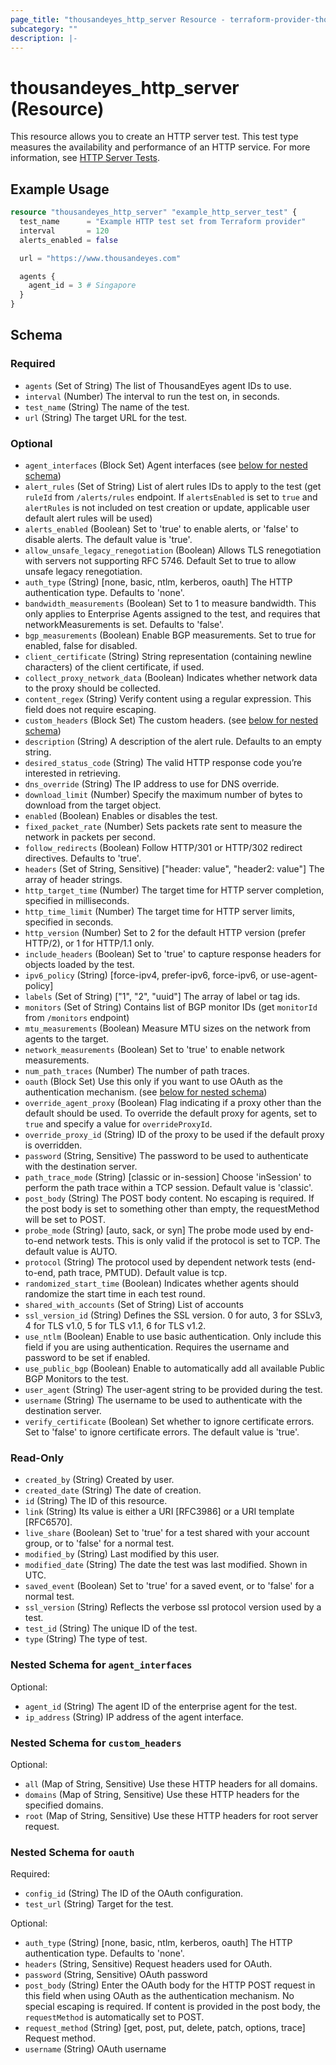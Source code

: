 ```yaml
---
page_title: "thousandeyes_http_server Resource - terraform-provider-thousandeyes"
subcategory: ""
description: |-
---
```


# thousandeyes_http_server (Resource)

This resource allows you to create an HTTP server test. This test type measures the availability and performance of an HTTP service. For more information, see [HTTP Server Tests](https://docs.thousandeyes.com/product-documentation/internet-and-wan-monitoring/tests#http-server-test).

## Example Usage

```terraform
resource "thousandeyes_http_server" "example_http_server_test" {
  test_name      = "Example HTTP test set from Terraform provider"
  interval       = 120
  alerts_enabled = false

  url = "https://www.thousandeyes.com"

  agents {
    agent_id = 3 # Singapore
  }
}
```

<!-- schema generated by tfplugindocs -->
## Schema

### Required

- `agents` (Set of String) The list of ThousandEyes agent IDs to use.
- `interval` (Number) The interval to run the test on, in seconds.
- `test_name` (String) The name of the test.
- `url` (String) The target URL for the test.

### Optional

- `agent_interfaces` (Block Set) Agent interfaces (see [below for nested schema](#nestedblock--agent_interfaces))
- `alert_rules` (Set of String) List of alert rules IDs to apply to the test (get `ruleId` from `/alerts/rules` endpoint. If `alertsEnabled` is set to `true` and `alertRules` is not included on test creation or update, applicable user default alert rules will be used)
- `alerts_enabled` (Boolean) Set to 'true' to enable alerts, or 'false' to disable alerts. The default value is 'true'.
- `allow_unsafe_legacy_renegotiation` (Boolean) Allows TLS renegotiation with servers not supporting RFC 5746. Default Set to true to allow unsafe legacy renegotiation.
- `auth_type` (String) [none, basic, ntlm, kerberos, oauth] The HTTP authentication type. Defaults to 'none'.
- `bandwidth_measurements` (Boolean) Set to 1 to measure bandwidth. This only applies to Enterprise Agents assigned to the test, and requires that networkMeasurements is set. Defaults to 'false'.
- `bgp_measurements` (Boolean) Enable BGP measurements. Set to true for enabled, false for disabled.
- `client_certificate` (String) String representation (containing newline characters) of the client certificate, if used.
- `collect_proxy_network_data` (Boolean) Indicates whether network data to the proxy should be collected.
- `content_regex` (String) Verify content using a regular expression. This field does not require escaping.
- `custom_headers` (Block Set) The custom headers. (see [below for nested schema](#nestedblock--custom_headers))
- `description` (String) A description of the alert rule. Defaults to an empty string.
- `desired_status_code` (String) The valid HTTP response code you’re interested in retrieving.
- `dns_override` (String) The IP address to use for DNS override.
- `download_limit` (Number) Specify the maximum number of bytes to download from the target object.
- `enabled` (Boolean) Enables or disables the test.
- `fixed_packet_rate` (Number) Sets packets rate sent to measure the network in packets per second.
- `follow_redirects` (Boolean) Follow HTTP/301 or HTTP/302 redirect directives. Defaults to 'true'.
- `headers` (Set of String, Sensitive) ["header: value", "header2: value"] The array of header strings.
- `http_target_time` (Number) The target time for HTTP server completion, specified in milliseconds.
- `http_time_limit` (Number) The target time for HTTP server limits, specified in seconds.
- `http_version` (Number) Set to 2 for the default HTTP version (prefer HTTP/2), or 1 for HTTP/1.1 only.
- `include_headers` (Boolean) Set to 'true' to capture response headers for objects loaded by the test.
- `ipv6_policy` (String) [force-ipv4, prefer-ipv6, force-ipv6, or use-agent-policy]
- `labels` (Set of String) ["1", "2", "uuid"] The array of label or tag ids.
- `monitors` (Set of String) Contains list of BGP monitor IDs (get `monitorId` from `/monitors` endpoint)
- `mtu_measurements` (Boolean) Measure MTU sizes on the network from agents to the target.
- `network_measurements` (Boolean) Set to 'true' to enable network measurements.
- `num_path_traces` (Number) The number of path traces.
- `oauth` (Block Set) Use this only if you want to use OAuth as the authentication mechanism. (see [below for nested schema](#nestedblock--oauth))
- `override_agent_proxy` (Boolean) Flag indicating if a proxy other than the default should be used. To override the default proxy for agents, set to `true` and specify a value for `overrideProxyId`.
- `override_proxy_id` (String) ID of the proxy to be used if the default proxy is overridden.
- `password` (String, Sensitive) The password to be used to authenticate with the destination server.
- `path_trace_mode` (String) [classic or in-session] Choose 'inSession' to perform the path trace within a TCP session. Default value is 'classic'.
- `post_body` (String) The POST body content. No escaping is required. If the post body is set to something other than empty, the requestMethod will be set to POST.
- `probe_mode` (String) [auto, sack, or syn] The probe mode used by end-to-end network tests. This is only valid if the protocol is set to TCP. The default value is AUTO.
- `protocol` (String) The protocol used by dependent network tests (end-to-end, path trace, PMTUD). Default value is tcp.
- `randomized_start_time` (Boolean) Indicates whether agents should randomize the start time in each test round.
- `shared_with_accounts` (Set of String) List of accounts
- `ssl_version_id` (String) Defines the SSL version. 0 for auto, 3 for SSLv3, 4 for TLS v1.0, 5 for TLS v1.1, 6 for TLS v1.2.
- `use_ntlm` (Boolean) Enable to use basic authentication. Only include this field if you are using authentication. Requires the username and password to be set if enabled.
- `use_public_bgp` (Boolean) Enable to automatically add all available Public BGP Monitors to the test.
- `user_agent` (String) The user-agent string to be provided during the test.
- `username` (String) The username to be used to authenticate with the destination server.
- `verify_certificate` (Boolean) Set whether to ignore certificate errors. Set to 'false' to ignore certificate errors. The default value is 'true'.

### Read-Only

- `created_by` (String) Created by user.
- `created_date` (String) The date of creation.
- `id` (String) The ID of this resource.
- `link` (String) Its value is either a URI [RFC3986] or a URI template [RFC6570].
- `live_share` (Boolean) Set to 'true' for a test shared with your account group, or to 'false' for a normal test.
- `modified_by` (String) Last modified by this user.
- `modified_date` (String) The date the test was last modified. Shown in UTC.
- `saved_event` (Boolean) Set to 'true' for a saved event, or to 'false' for a normal test.
- `ssl_version` (String) Reflects the verbose ssl protocol version used by a test.
- `test_id` (String) The unique ID of the test.
- `type` (String) The type of test.

<a id="nestedblock--agent_interfaces"></a>
### Nested Schema for `agent_interfaces`

Optional:

- `agent_id` (String) The agent ID of the enterprise agent for the test.
- `ip_address` (String) IP address of the agent interface.


<a id="nestedblock--custom_headers"></a>
### Nested Schema for `custom_headers`

Optional:

- `all` (Map of String, Sensitive) Use these HTTP headers for all domains.
- `domains` (Map of String, Sensitive) Use these HTTP headers for the specified domains.
- `root` (Map of String, Sensitive) Use these HTTP headers for root server request.


<a id="nestedblock--oauth"></a>
### Nested Schema for `oauth`

Required:

- `config_id` (String) The ID of the OAuth configuration.
- `test_url` (String) Target for the test.

Optional:

- `auth_type` (String) [none, basic, ntlm, kerberos, oauth] The HTTP authentication type. Defaults to 'none'.
- `headers` (String, Sensitive) Request headers used for OAuth.
- `password` (String, Sensitive) OAuth password
- `post_body` (String) Enter the OAuth body for the HTTP POST request in this field when using OAuth as the authentication mechanism. No special escaping is required. If content is provided in the post body, the `requestMethod` is automatically set to POST.
- `request_method` (String) [get, post, put, delete, patch, options, trace] Request method.
- `username` (String) OAuth username


